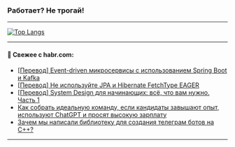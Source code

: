 ### Работает? Не трогай!

---
<!--
#### 🛠️ Technical stack:

![Java](https://img.shields.io/badge/Java-informational?logo=Oracle&style=flat&logoColor=white&color=FF4500)
![Kotlin](https://img.shields.io/badge/Kotlin-informational?logo=Kotlin&style=flat&logoColor=white&color=774D97)
![TS](https://img.shields.io/badge/TypeScript-informational?logo=typeScript&style=flat&logoColor=black&color=017acc)
![Python](https://img.shields.io/badge/Python-informational?logo=Python&style=flat&logoColor=black&color=ffdd54) <br>
![Spring](https://img.shields.io/badge/Spring-informational?logo=Spring&style=flat&logoColor=white&color=6DB33F) 
![SpringBoot](https://img.shields.io/badge/SpringBoot-informational?logo=SpringBoot&style=flat&logoColor=white&color=6DB33F)
![Nest](https://img.shields.io/badge/NestJS-informational?logo=NestJS&style=flat&logoColor=white&color=E0234E) 
![NodeJS](https://img.shields.io/badge/NodeJS-informational?logo=node.js&style=flat&logoColor=white&color=70A760)<br>
![PostgreSQL](https://img.shields.io/badge/PostgreSQL-informational?logo=PostgreSQL&style=flat&logoColor=white&color=DAA520)
![MongoDB](https://img.shields.io/badge/MongoDB-informational?logo=MongoDB&style=flat&logoColor=white&color=870000)
![Apache](https://img.shields.io/badge/Apache-informational?logo=apache&style=flat&logoColor=white&color=f74e28)

___ 
-->

<!--- #### 🛠️ : --->

[![Top Langs](https://github-readme-stats-82jvfl3w3-advtsettinggmailcoms-projects.vercel.app/api/top-langs/?username=zloylis&langs_count=10&hide_title=true&title_color=e6edf3&size_weight=0.5&count_weight=0.5&layout=compact&hide_progress=true&hide_border=true&theme=dracula)](https://github.com/zloylis)

<!---


####  :octocat:&nbsp;&nbsp; Статистика:

![GitHub stats](https://github-readme-stats-u2qms2cxw-advtsettinggmailcoms-projects.vercel.app/api?username=zloylis&show_icons=true&hide_border=true&theme=dracula&title_color=e6edf3&include_all_commits=true&count_private=true&hide_rank=false&hide_title=true&rank_icon=github)
-->
---

#### 💬 Свежее с habr.com:

<!-- BLOG-POST-LIST:START -->
- [[Перевод] Event-driven микросервисы с использованием Spring Boot и Kafka](https://habr.com/ru/companies/spring_aio/articles/874488/?utm_source=habrahabr&utm_medium=rss&utm_campaign=874488)
- [[Перевод] Не используйте JPA и Hibernate FetchType EAGER](https://habr.com/ru/articles/874484/?utm_source=habrahabr&utm_medium=rss&utm_campaign=874484)
- [[Перевод] System Design для начинающих: всё, что вам нужно. Часть 1](https://habr.com/ru/articles/873388/?utm_source=habrahabr&utm_medium=rss&utm_campaign=873388)
- [Как собрать идеальную команду, если кандидаты завышают опыт, используют ChatGPT и просят высокую зарплату](https://habr.com/ru/companies/rshb/articles/874174/?utm_source=habrahabr&utm_medium=rss&utm_campaign=874174)
- [Зачем мы написали библиотеку для создания телеграм ботов на С++?](https://habr.com/ru/articles/874378/?utm_source=habrahabr&utm_medium=rss&utm_campaign=874378)
<!-- BLOG-POST-LIST:END -->

---
